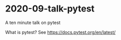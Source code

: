# 2020-09-talk-pytest
A ten minute talk on pytest

What is pytest? See https://docs.pytest.org/en/latest/
